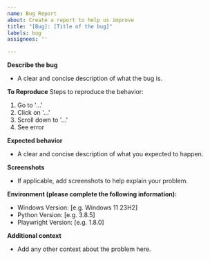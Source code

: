 ```yaml
---
name: Bug Report
about: Create a report to help us improve
title: "[Bug]: [Title of the bug]"
labels: bug
assignees: ''

---
```


**Describe the bug**
- A clear and concise description of what the bug is.

**To Reproduce**
Steps to reproduce the behavior:
1. Go to '...'
2. Click on '...'
3. Scroll down to '...'
4. See error

**Expected behavior**
- A clear and concise description of what you expected to happen.

**Screenshots**
- If applicable, add screenshots to help explain your problem.

**Environment (please complete the following information):**
 - Windows Version: [e.g. Windows 11 23H2]
 - Python Version: [e.g. 3.8.5]
 - Playwright Version: [e.g. 1.8.0]

**Additional context**
- Add any other context about the problem here.

